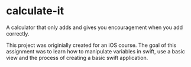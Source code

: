 # calculate-it
A calculator that only adds and gives you encouragement when you add correctly.

This project was originially created for an iOS course. The goal of this assignment was to learn how to manipulate variables in swift, use a basic view and the process of creating a basic swift application.

